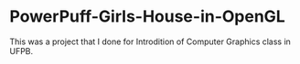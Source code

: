 # PowerPuff-Girls-House-in-OpenGL
This was a project that I done for Introdition of Computer Graphics class in UFPB.
